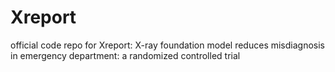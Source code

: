 # Xreport
official code repo for Xreport: X-ray foundation model reduces misdiagnosis in emergency department: a randomized controlled trial
